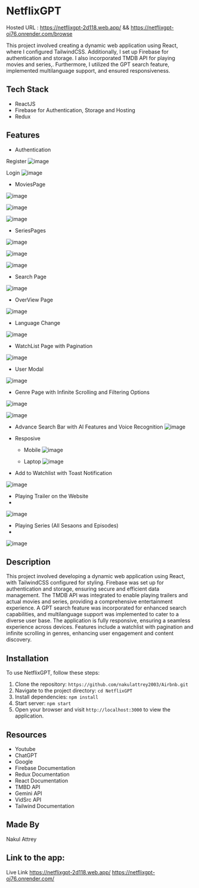 # NetflixGPT
Hosted URL : https://netflixgpt-2d118.web.app/   &&    https://netflixgpt-oj76.onrender.com/browse

This project involved creating a dynamic web application using React, where I configured TailwindCSS. Additionally, I set up Firebase for authentication and storage. 
I also incorporated TMDB API for playing movies and series,. Furthermore, I utilized the GPT search feature, implemented multilanguage support, and ensured responsiveness.

## Tech Stack
- ReactJS
- Firebase for Authentication, Storage and Hosting
- Redux

## Features
- Authentication

Register
![image](https://github.com/nakulattrey2003/NetflixGPT/assets/101697066/0b0634af-eb51-485a-83b5-4e4568cecf3b)

Login
![image](https://github.com/nakulattrey2003/NetflixGPT/assets/101697066/9398dbc3-a270-4d4c-8b87-00caf2f1426d)


- MoviesPage

![image](https://github.com/nakulattrey2003/NetflixGPT/assets/101697066/df192f2e-b88b-4719-a02b-7fba5fe2d3b9)

![image](https://github.com/nakulattrey2003/NetflixGPT/assets/101697066/b0f7a2c0-99f6-4e1d-92e9-a2106ed20362)

![image](https://github.com/nakulattrey2003/NetflixGPT/assets/101697066/41f6f520-0988-4668-997f-767161cf587a)


- SeriesPages

![image](https://github.com/nakulattrey2003/NetflixGPT/assets/101697066/25ca53da-443e-4939-9fd4-ce6fb5bd81bd)

![image](https://github.com/nakulattrey2003/NetflixGPT/assets/101697066/1b2ec459-df15-4433-a40f-33f8caa01dc2)

![image](https://github.com/nakulattrey2003/NetflixGPT/assets/101697066/cf0f99c0-2344-4fb0-9b7e-462e757da435)


- Search Page

![image](https://github.com/nakulattrey2003/NetflixGPT/assets/101697066/86805726-9f5c-4f43-bb8d-50bc3c11fb79)

- OverView Page

![image](https://github.com/nakulattrey2003/NetflixGPT/assets/101697066/b33e93e8-9653-432b-8464-36aee93bfab5)

- Language Change

![image](https://github.com/nakulattrey2003/NetflixGPT/assets/101697066/1ad0c0d1-1506-42be-a2d0-02020efb7dde)

- WatchList Page with Pagination

![image](https://github.com/nakulattrey2003/NetflixGPT/assets/101697066/0c4979f1-6d55-442d-b8fa-06ca29520a50)

- User Modal

![image](https://github.com/nakulattrey2003/NetflixGPT/assets/101697066/5b3c3798-d916-43cb-b2c8-aa1c4c652ce4)

- Genre Page with Infinite Scrolling and Filtering Options

![image](https://github.com/nakulattrey2003/NetflixGPT/assets/101697066/0227e212-5042-4468-890a-834daefb62c9)

![image](https://github.com/nakulattrey2003/NetflixGPT/assets/101697066/11e295e1-25dd-4f48-85e2-ee13da0c958d)


- Advance Search Bar with AI Features and Voice Recognition
![image](https://github.com/nakulattrey2003/NetflixGPT/assets/101697066/5e81029d-5bcf-46be-bf0e-cee0d0fd0efc)


- Resposive
  - Mobile
  ![image](https://github.com/nakulattrey2003/NetflixGPT/assets/101697066/45153184-ca02-4c54-aa1b-ed7a7f6ac0cc)

  - Laptop
  ![image](https://github.com/nakulattrey2003/NetflixGPT/assets/101697066/74d8f9ef-aa50-45b0-8b8a-285b8665eade)

- Add to Watchlist with Toast Notification


![image](https://github.com/nakulattrey2003/NetflixGPT/assets/101697066/faadab0d-125c-49c1-a139-ee6fb88e0690)

- Playing Trailer on the Website
- 
![image](https://github.com/nakulattrey2003/NetflixGPT/assets/101697066/e1675a30-f145-4ddd-b274-5d8634858f68)

- Playing Series (All Sesaons and Episodes)
- 
![image](https://github.com/nakulattrey2003/NetflixGPT/assets/101697066/d1f6ec05-8ee5-4a3d-ba6b-5cdf318ffdf4)

  


## Description
This project involved developing a dynamic web application using React, with TailwindCSS configured for styling. Firebase was set up for authentication and storage, ensuring secure and efficient data management. The TMDB API was integrated to enable playing trailers and actual movies and series, providing a comprehensive entertainment experience. A GPT search feature was incorporated for enhanced search capabilities, and multilanguage support was implemented to cater to a diverse user base. The application is fully responsive, ensuring a seamless experience across devices. Features include a watchlist with pagination and infinite scrolling in genres, enhancing user engagement and content discovery.

## Installation

To use NetflixGPT, follow these steps:

1. Clone the repository: `https://github.com/nakulattrey2003/Airbnb.git`
2. Navigate to the project directory: `cd NetflixGPT`
3. Install dependencies: `npm install`
4. Start server:  `npm start`
5. Open your browser and visit `http://localhost:3000` to view the application.

## Resources
- Youtube
- ChatGPT
- Google
- Firebase Documentation
- Redux Documentation
- React Documentation
- TMBD API
- Gemini API
- VidSrc API
- Tailwind Documentation

## Made By
Nakul Attrey

## Link to the app: 
Live Link 
https://netflixgpt-2d118.web.app/
https://netflixgpt-oj76.onrender.com/
